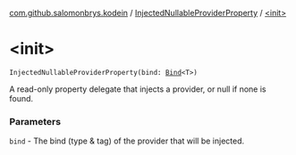 [com.github.salomonbrys.kodein](../index.md) / [InjectedNullableProviderProperty](index.md) / [&lt;init&gt;](.)

# &lt;init&gt;

`InjectedNullableProviderProperty(bind: `[`Bind`](../-kodein/-bind/index.md)`<T>)`

A read-only property delegate that injects a provider, or null if none is found.

### Parameters

`bind` - The bind (type &amp; tag) of the provider that will be injected.